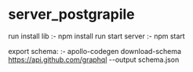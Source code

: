 # server_postgrapile

run install lib
:- npm install
run start server
:- npm start

export schema:
:- apollo-codegen download-schema https://api.github.com/graphql --output schema.json
